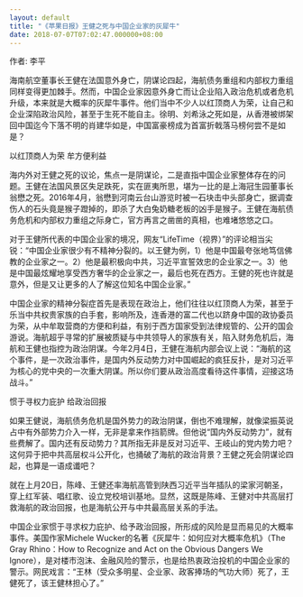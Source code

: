 ```yaml
---
layout: default
title: "《苹果日报》王健之死与中国企业家的灰犀牛"
date: 2018-07-07T07:02:47.000000+08:00
---
```


作者: 李平

海南航空董事长王健在法国意外身亡，阴谋论四起，海航债务重组和内部权力重组同样变得更加棘手。然而，中国企业家因意外身亡而让企业陷入政治危机或者危机升级，本来就是大概率的灰犀牛事件。他们当中不少人以红顶商人为荣，让自己和企业深陷政治风险，甚至于生死不能自主。徐明、刘希泳之死如是，从香港被绑架回中国迄今下落不明的肖建华如是，中国富豪榜成为首富折戟落马榜何尝不是如是？

以红顶商人为荣  牟方便利益

海内外对王健之死的议论，焦点一是阴谋论，二是直指中国企业家整体存在的问题。王健在法国风景区失足跌死，实在匪夷所思，堪为一比的是上海冠生园董事长翁懋之死。2016年4月，翁懋到河南云台山游览时被一石块击中头部身亡，据调查伤人的石头竟是猴子蹬掉的，即杀了大白兔奶糖老板的凶手是猴子。王健在海航债务危机和内部权力重组之际身亡，官方再言之凿凿的真相，也难堵悠悠之口。

对于王健所代表的中国企业家的境况，网友“LifeTime（视界）”的评论相当尖锐：“中国企业家很少有不精神分裂的。以王健为例，1）他是中国最夸张地笃信佛教的企业家之一。2）他是最积极向中共，习近平宣誓效忠的企业家之一。3）他是中国最炫耀地享受西方奢华的企业家之一，最后也死在西方。王健的死也许就是意外，但是又让更多的人了解这位知名中国企业家。”

中国企业家的精神分裂症首先是表现在政治上，他们往往以红顶商人为荣，甚至于乐当中共权贵家族的白手套，影响所及，连香港的富二代也以跻身中国的政协委员为荣，从中牟取营商的方便和利益，有别于西方国家受到法律规管的、公开的国会游说。海航超乎寻常的扩展被质疑与中共领导人的家族有关，陷入财务危机后，海航和王健也指控为政治阴谋。今年2月4日，王健在海航内部会议上说：“海航的这个事件，是一次政治事件，是国内外反动势力对中国崛起的疯狂反扑，是对习近平为核心的党中央的一次重大阴谋。所以你们要从政治高度看待这件事情，迎接这场战斗。”

惯于寻权力庇护  给政治回报

如果王健说，海航债务危机是国外势力的政治阴谋，倒也不难理解，就像梁振英说占中有外部势力介入一样，无非是拿来作挡箭牌。但他说“国内外反动势力”，就有些费解了。国内还有反动势力？其所指无非是反对习近平、王岐山的党内势力吧？这何异于把中共高层权斗公开化，也捅破了海航的政治背景？王健之死会阴谋论四起，也算是一语成谶吧？

就在上月20日，陈峰、王健还率海航高管到陕西习近平当年插队的梁家河朝圣，穿上红军装、唱红歌、设立党校培训基地。显然，这既是陈峰、王健对中共高层打救海航的政治回报，也是海航公开与中共最高层关系的手法。

中国企业家惯于寻求权力庇护、给予政治回报，所形成的风险是显而易见的大概率事件。美国作家Michele Wucker的名著《灰犀牛：如何应对大概率危机》（The Gray Rhino：How to Recognize and Act on the Obvious Dangers We Ignore），是对楼市泡沫、金融风险的警示，也是给热衷政治投机的中国企业家的警示。网民戏言：“王林（受众多明星、企业家、政客捧场的气功大师）死了，王健死了，该王健林担心了。”

